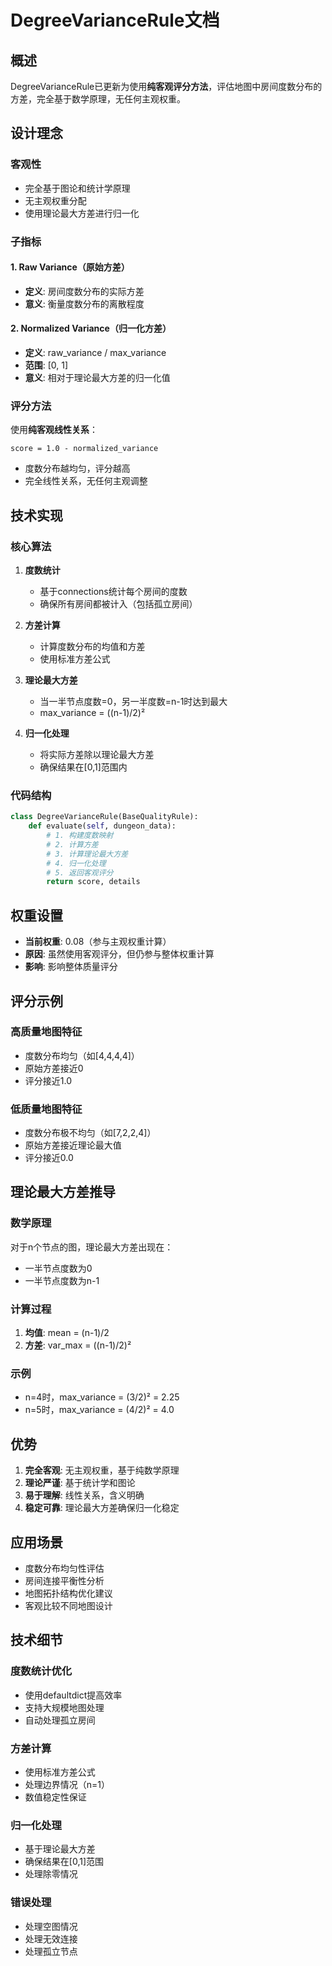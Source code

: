 # DegreeVarianceRule文档

## 概述

DegreeVarianceRule已更新为使用**纯客观评分方法**，评估地图中房间度数分布的方差，完全基于数学原理，无任何主观权重。

## 设计理念

### 客观性
- 完全基于图论和统计学原理
- 无主观权重分配
- 使用理论最大方差进行归一化

### 子指标

#### 1. Raw Variance（原始方差）
- **定义**: 房间度数分布的实际方差
- **意义**: 衡量度数分布的离散程度

#### 2. Normalized Variance（归一化方差）
- **定义**: raw_variance / max_variance
- **范围**: [0, 1]
- **意义**: 相对于理论最大方差的归一化值

### 评分方法

使用**纯客观线性关系**：

```
score = 1.0 - normalized_variance
```

- 度数分布越均匀，评分越高
- 完全线性关系，无任何主观调整

## 技术实现

### 核心算法

1. **度数统计**
   - 基于connections统计每个房间的度数
   - 确保所有房间都被计入（包括孤立房间）

2. **方差计算**
   - 计算度数分布的均值和方差
   - 使用标准方差公式

3. **理论最大方差**
   - 当一半节点度数=0，另一半度数=n-1时达到最大
   - max_variance = ((n-1)/2)²

4. **归一化处理**
   - 将实际方差除以理论最大方差
   - 确保结果在[0,1]范围内

### 代码结构

```python
class DegreeVarianceRule(BaseQualityRule):
    def evaluate(self, dungeon_data):
        # 1. 构建度数映射
        # 2. 计算方差
        # 3. 计算理论最大方差
        # 4. 归一化处理
        # 5. 返回客观评分
        return score, details
```

## 权重设置

- **当前权重**: 0.08（参与主观权重计算）
- **原因**: 虽然使用客观评分，但仍参与整体权重计算
- **影响**: 影响整体质量评分

## 评分示例

### 高质量地图特征
- 度数分布均匀（如[4,4,4,4]）
- 原始方差接近0
- 评分接近1.0

### 低质量地图特征
- 度数分布极不均匀（如[7,2,2,4]）
- 原始方差接近理论最大值
- 评分接近0.0

## 理论最大方差推导

### 数学原理
对于n个节点的图，理论最大方差出现在：
- 一半节点度数为0
- 一半节点度数为n-1

### 计算过程
1. **均值**: mean = (n-1)/2
2. **方差**: var_max = ((n-1)/2)²

### 示例
- n=4时，max_variance = (3/2)² = 2.25
- n=5时，max_variance = (4/2)² = 4.0

## 优势

1. **完全客观**: 无主观权重，基于纯数学原理
2. **理论严谨**: 基于统计学和图论
3. **易于理解**: 线性关系，含义明确
4. **稳定可靠**: 理论最大方差确保归一化稳定

## 应用场景

- 度数分布均匀性评估
- 房间连接平衡性分析
- 地图拓扑结构优化建议
- 客观比较不同地图设计

## 技术细节

### 度数统计优化
- 使用defaultdict提高效率
- 支持大规模地图处理
- 自动处理孤立房间

### 方差计算
- 使用标准方差公式
- 处理边界情况（n=1）
- 数值稳定性保证

### 归一化处理
- 基于理论最大方差
- 确保结果在[0,1]范围
- 处理除零情况

### 错误处理
- 处理空图情况
- 处理无效连接
- 处理孤立节点 